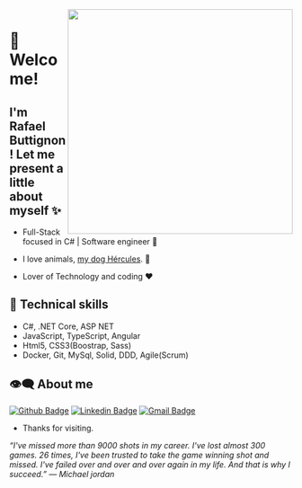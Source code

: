 <img align="right" width="400" height="400" src="https://media.giphy.com/media/Xev2JdopBxGj1LuGvt/giphy.gif">


# :pushpin: Welcome!
## I'm Rafael Buttignon! Let me present a little about myself ✨

- Full-Stack focused in C#  | Software engineer :robot:

- I love animals, [my dog Hércules](https://www.instagram.com/p/ByvEdi8gvXb/). 🐶 

- Lover of Technology and coding :heart:

## :triangular_flag_on_post: Technical skills

- C#, .NET Core, ASP NET
- JavaScript, TypeScript, Angular
- Html5, CSS3(Boostrap, Sass)
- Docker, Git, MySql, Solid, DDD, Agile(Scrum)

## :eye_speech_bubble: About me 

[![Github Badge](https://img.shields.io/badge/-Github-000?style=flat-square&logo=Github&logoColor=white&link=https://github.com/rafael-buttignon)](https://github.com/rafael-buttignon)
[![Linkedin Badge](https://img.shields.io/badge/-LinkedIn-blue?style=flat-square&logo=Linkedin&logoColor=white&link=https://www.linkedin.com/in/rafael-augusto-buttignon-6b120a171/)](https://www.linkedin.com/in/rafael-augusto-buttignon-6b120a171/)
[![Gmail Badge](https://img.shields.io/badge/-Gmail-c14438?style=flat-square&logo=Gmail&logoColor=white&link=mailto:Rafaaugustocontato@gmail.com)](mailto:Rafaaugustocontato@gmail.com)


- Thanks for visiting. 

<i>“I've missed more than 9000 shots in my career. I've lost almost 300 games. 26 times, I've been trusted to take the game winning shot and missed. I've failed over and over and over again in my life. And that is why I succeed.”
― Michael jordan</i>

